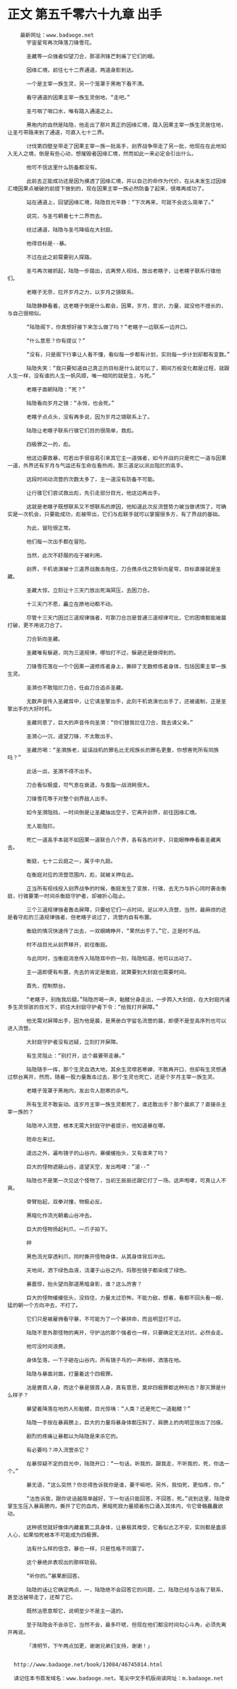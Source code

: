 # 正文 第五千零六十九章 出手
        最新网址：www.badaoge.net
          宇宙星穹再次降落刀锋雪花。
      
          圣藏等一众强者仰望刀合，那凛冽锋芒刺痛了它们的眼。
      
          因缘汇境，前往七十二界通道，两道身影到达。
      
          一个是主宰一族生灵，另一个笼罩于黑袍下看不清。
      
          看守通道的因果主宰一族生灵倒地，“走吧。”
      
          圣弓咽了咽口水，唯有踏入通道之上。
      
          黑袍内的自然是陆隐，他走出了那片真正的因缘汇境，踏入因果主宰一族生灵居住地，让圣弓带路来到了通道，可直入七十二界。
      
          讨伐第四壁垒带走了因果主宰一族一批高手，刽界战争带走了另一批，他现在在此地如入无人之境，倒是有些心动，想摧毁者因缘汇境，然而如此一来必定会引出什么。
      
          他可不信这里什么防备都没有。
      
          此前去正能成功还是因为摸透了因缘汇境，并以自己的命作为代价，在从未发生过因缘汇境因果点被破的前提下做到的，现在因果主宰一族必然防备了起来，很难再成功了。
      
          站在通道上，回望因缘汇境，陆隐目光平静：“下次再来，可就不会这么简单了。”
      
          说完，与圣弓朝着七十二界而去。
      
          经过通道，陆隐与圣弓降临在大封庭。
      
          他得目标是--暴。
      
          不过在此之前需要别人探路。
      
          圣弓再次被抓起，陆隐一步踏出，远离旁人视线，放出老瞎子，让老瞎子联系行锥他们。
      
          老瞎子无奈，拉开岁月之力，以岁月之镜联系。
      
          陆隐静静看着，这老瞎子倒是什么都会，因果，岁月，意识，力量，就没他不擅长的，与自己很相似。
      
          “陆隐阁下，你真想好接下来怎么做了吗？”老瞎子一边联系一边开口。
      
          “什么意思？你有提议？”
      
          “没有，只是阁下行事让人看不懂，看似每一步都有计划，实则每一步计划却都有变数。”
      
          陆隐失笑：“我只要知道自己真正的目标是什么就可以了，期间万般变化都是过程，就跟人生一样，没有谁的人生一帆风顺，唯一相同的就是生，与死。”
      
          老瞎子面朝陆隐：“死？”
      
          陆隐看向岁月之镜：“永恒，也会死。”
      
          老瞎子点点头，没有再多说，因为岁月之镜联系上了。
      
          陆隐让老瞎子联系行锥它们目的很简单，救彪。
      
          四极罪之一的，彪。
      
          他这边要救暴，可若出手很容易引来其它主一道强者，如今开战的只是死亡一道与因果一道，外界还有岁月与气运还有生命在看热闹，那三道足以派出阻拦的高手。
      
          这段时间动流营的次数太多了，主一道没有防备不可能。
      
          让行锥它们尝试救出彪，先引走部分目光，他这边再出手。
      
          这就是老瞎子既想联系又不想联系的原因，他知道此次反流营势力被当做诱饵了，可确实是一次机会，只要能成功，彪被带出，它们与彪联手就可以掌握很多方，有了界战的基础。
      
          为此，冒险很正常。
      
          他们每一次出手都在冒险。
      
          当然，此次不舒服的在于被利用。
      
          刽界，千机诡演被十三道界战轰击拖住，刀合携杀伐之势斩向星穹，目标直接就是圣藏。
      
          圣藏大惊，立刻让十三天门放出死海冥压，去困刀合。
      
          十三天门不愿，矗立在原地动都不动。
      
          尽管十三天门困过三道规律强者，可那刀合岂是普通三道规律可比，它的困境都能被晨打破，更不用说刀合了。
      
          刀合斩向圣藏。
      
          圣藏唯有躲避，同为三道规律，哪怕打不过，躲避还是做得到的。
      
          刀锋雪花落在一个个因果一道修炼者身上，撕碎了无数修炼者身体，包括因果主宰一族生灵。
      
          圣漪也不敢阻拦刀合，任由刀合追杀圣藏。
      
          无数声音传入圣藏耳中，让它请圣擎出手，此刻千机诡演也出手了，还被遏制，正是圣擎出手的大好时机。
      
          圣藏同意了，巨大的声音传向圣漪：“你们替我拦住刀合，我去请父亲。”
      
          圣漪心一沉，遥望刀锋，不太敢出手。
      
          圣藏厉喝：“圣漪族老，延误战机的罪名比无视族长的罪名更重，你想害死所有同族吗？”
      
          此话一出，圣漪不得不出手。
      
          刀合看似极盛，可气息在衰退，与食脂一战消耗很大。
      
          刀锋雪花等于对整个刽界敌人出手。
      
          如今圣漪阻挡，一时间倒是让圣藏抽出空子，它离开刽界，前往因缘汇境。
      
          无人能阻拦。
      
          死亡一道高手本就不如因果一道联合八个界，各有各的对手，只能眼睁睁看着圣藏离去。
      
          衡庭，七十二云庭之一，属于中九庭。
      
          在衡庭对应的流营范围内，彪，就被关押在此。
      
          正当所有视线投入刽界战争的时候，衡庭发生了变故，行锥，去无力与折心同时袭击衡庭，行锥要第一时间杀衡庭守护者，却被折心阻止。
      
          三个三道规律强者轰击屏障，只要给它们一点时间，足以冲入流营，当然，最麻烦的还是看守彪的三道规律强者，但老瞎子说过了，流营内自有布置。
      
          衡庭的情况快速传了出去，一双眼睛睁开，“果然出手了。”它，正是时不战。
      
          时不战目光从刽界移开，前往衡庭。
      
          与此同时，当衡庭消息传入陆隐耳中的一刻，陆隐知道，他可以出动了。
      
          主一道即便有布置，先去的肯定是衡庭，就算要到大封庭也需要时间。
      
          首先，控制祭台。
      
          “老瞎子，别拖我后腿。”陆隐厉喝一声，骷髅分身走出，一步跨入大封庭，在大封庭内诸多生灵惊骇的目光下，抓住大封庭守护者下令：“给我打开屏障。”
      
          他无需对屏障出手，因为他是晨，是黑册白字留名流营的晨，即便不是至高序列也可以进入流营。
      
          大封庭守护者没有迟疑，立刻打开屏障。
      
          有生灵阻止：“别打开，这个晨要带走暴。”
      
          陆隐随手一挥，那个生灵血洒大地，其余生灵噤若寒蝉，不敢再开口，但却有生灵想通过祭台离开，然而，随着一股力量轰击过去，那个生灵也死亡，还是个岁月主宰一族生灵。
      
          老瞎子笼罩于黑袍内，发出令人胆寒的杀气。
      
          所有生灵不敢妄动。连岁月主宰一族生灵都死了，谁还敢出手？那个晨疯了？直接杀主宰一族的？
      
          陆隐冲入流营，根本无需大封庭守护者提示，他知道暴在哪。
      
          陪命左来过。
      
          遥远之外，遍布镜子的山谷内，暴缓缓抬头，又有谁来了吗？
      
          巨大的怪物遮蔽山谷，遥望天空，发出咆哮：“滚--”
      
          陆隐也不是第一次见这个怪物了，当初王辰辰还跟它打了一场。这声咆哮，可真让人不爽。
      
          骨臂抬起，双拳对撞，物极必反。
      
          黑暗化作流光朝着山谷冲去。
      
          巨大的怪物扬起利爪，一爪子拍下。
      
          砰
      
          黑色流光穿透利爪，同时撕开怪物身体，从其身体背后冲出。
      
          天地间，洒下绿色血液，浇灌于山谷之内，将那些镜子都染成了绿色。
      
          暴震惊，抬头望向那道黑暗身影，谁？这么厉害？
      
          巨大的怪物缓缓低头，没挡住，力量太过恐怖，不能力敌，想着，看都不回头看一眼，猛的朝一个方向冲去，不打了。
      
          它们只是被雇佣看守暴，不可能为了一个暴拼命，而且明显打不过。
      
          陆隐不意外那怪物的离开，守护沽的那个强者也一样，只要确定无法对抗，必然会走。
      
          他可没时间浪费。
      
          身体坠落，一下子砸在山谷内，所有镜子乓的一声粉碎，洒落在地。
      
          陆隐与暴面对面，打量着这个四极罪。
      
          沽是鹿首人身，而这个暴是狼首人身，真有意思，莫非四极罪都这种形态？那灭罪是什么样子？
      
          暴望着降落在地的人形骷髅，目光惊咦：“人类？还是死亡一道骷髅？”
      
          陆隐一手按在暴肩膀上，巨大的力量将暴身体都压斜了，肩膀上的肉明显按出了凹痕。
      
          剧烈的疼痛让暴都以为陆隐是来杀它的。
      
          有必要吗？冲入流营杀它？
      
          在暴惊疑不定的目光中，陆隐开口：“一句话，听我的，跟我走，不听我的，死，你选一个。”
      
          暴无语，“这么突然？你总得告诉我你是谁，要干嘛吧，另外，我怕死，更怕疼，你。”
      
          “沽告诉我，跟你说话越简单越好，下一句话只能回答，不回答，死。”说到这里，陆隐骨掌生生压入暴肩膀内，撕开了它的血肉，黑暗死寂力量顺着伤口涌入其体内，令它骨骼蠢蠢欲动。
      
          这种感觉就好像体内藏着第二具身体，让暴极其难受，它看似忐忑不安，实则都是蛊惑人心，如果怕死根本不可能成为四极罪。
      
          沽有什么样的信念，暴也一样，只是性格不同罢了。
      
          这个暴绝非表现出的那样软弱。
      
          “听你的。”暴果断回答。
      
          陆隐的话让它确定两点，一，陆隐绝不会回答它的问题，二，陆隐已经与沽有了联系，甚至沽被带走了，还帮了它。
      
          既然沽愿意帮它，说明至少不是主一道的。
      
          至于陆隐会不会杀它，当然不会，最多吓唬，但现在他们都没时间勾心斗角，必须先离开再说。
      
          「清明节，下午两点加更，谢谢兄弟们支持，谢谢！」
      
      
      http://www.badaoge.net/book/13084/46745014.html
      
      请记住本书首发域名：www.badaoge.net。笔尖中文手机版阅读网址：m.badaoge.net